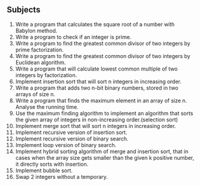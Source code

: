 ## Subjects

1. Write a program that calculates the square root of a number with Babylon method.
2. Write a program to check if an integer is prime.
3. Write a program to find the greatest common divisor of two integers by prime factorization.
4. Write a program to find the greatest common divisor of two integers by Euclidean algorithm.
5. Write a program that will calculate lowest common multiple of two integers by factorization.
6. Implement insertion sort that will sort n integers in increasing order.
7. Write a program that adds two n-bit binary numbers, stored in two arrays of size n.
8. Write a program that finds the maximum element in an array of size n. Analyse the running time.
9. Use the maximum finding algorithm to implement an algorithm that sorts the given array of integers in non-increasing order.(selection sort)
10. Implement merge sort that will sort n integers in increasing order.
11. Implement recursive version of insertion sort.
12. Implement recursive version of binary search.
13. Implement loop version of binary search.
14. Implement hybrid sorting algorithm of merge and insertion sort, that in cases when the array size gets smaller than the given k positive number, it directly sorts with insertion.
15. Implement bubble sort.
16. Swap 2 integers without a temporary.
